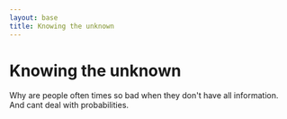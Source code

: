 ```yaml
---
layout: base
title: Knowing the unknown
---
```


# Knowing the unknown

Why are people often times so bad when they don't have all information. And cant deal with probabilities.
